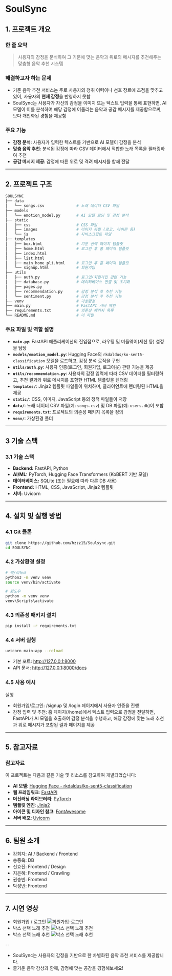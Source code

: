 # SoulSync

## 1. 프로젝트 개요

### 한 줄 요약
> 사용자의 감정을 분석하여 그 기분에 맞는 음악과 위로의 메시지를 추천해주는 맞춤형 음악 추천 시스템

### 해결하고자 하는 문제
- 기존 음악 추천 서비스는 주로 사용자의 청취 이력이나 선호 장르에 초점을 맞추고 있어, 사용자의 **현재 감정**을 반영하지 못함
- SoulSync는 사용자가 자신의 감정을 이미지 또는 텍스트 입력을 통해 표현하면, AI 모델이 이를 분석하여 해당 감정에 어울리는 음악과 공감 메시지를 제공함으로써, 보다 개인화된 경험을 제공함

### 주요 기능
- **감정 분석**: 사용자가 입력한 텍스트를 기반으로 AI 모델이 감정을 분석
- **맞춤 음악 추천**: 분석된 감정에 따라 CSV 데이터에서 적합한 노래 목록을 필터링하여 추천
- **공감 메시지 제공**: 감정에 따른 위로 및 격려 메시지를 함께 전달

---

## 2. 프로젝트 구조

```bash
SOULSYNC
├── data
│   └── songs.csv              # 노래 데이터 CSV 파일
├── models
│   └── emotion_model.py       # AI 모델 로딩 및 감정 분석 
├── static
│   ├── css                    # CSS 파일 
│   ├── images                 # 이미지 파일 (로고, 아이콘 등)
│   └── js                     # 자바스크립트 파일 
├── templates
│   ├── box.html               # 기분 선택 페이지 템플릿
│   ├── home.html              # 로그인 후 홈 페이지 템플릿
│   ├── index.html             
│   ├── list.html              
│   ├── main_home_pli.html     # 로그인 후 홈 페이지 템플릿
│   └── signup.html            # 회원가입
├── utils
│   ├── auth.py                # 로그인/회원가입 관련 기능
│   ├── database.py            # 데이터베이스 연결 및 초기화
│   ├── pages.py               
│   ├── recommendation.py      # 감정 분석 후 추천 기능
│   └── sentiment.py           # 감정 분석 후 추천 기능 
├── venv                       # 가상환경
├── main.py                    # FastAPI 서버 메인 
├── requirements.txt           # 의존성 패키지 목록
└── README.md                  # 이 파일
```
### 주요 파일 및 역할 설명

- **`main.py`**: FastAPI 애플리케이션의 진입점으로, 라우팅 및 미들웨어(세션 등) 설정을 담당
- **`models/emotion_model.py`**: Hugging Face의 `rkdaldus/ko-sent5-classification` 모델을 로드하고, 감정 분석 로직을 구현
- **`utils/auth.py`**: 사용자 인증(로그인, 회원가입, 로그아웃) 관련 기능을 제공
- **`utils/recommendation.py`**: 사용자의 감정 입력에 따라 CSV 데이터를 필터링하고, 추천 결과와 위로 메시지를 포함한 HTML 템플릿을 렌더링
- **`templates/`**: Jinja2 템플릿 파일들이 위치하며, 클라이언트에 렌더링된 HTML을 제공
- **`static/`**: CSS, 이미지, JavaScript 등의 정적 파일들이 저장
- **`data/`**: 노래 데이터 CSV 파일(예: `songs.csv`) 및 DB 파일(예: `users.db`)이 포함
- **`requirements.txt`**: 프로젝트의 의존성 패키지 목록을 정의
- **`venv/`**: 가상환경 폴더

---

## 3 기술 스택
### 3.1 기술 스택
- **Backend:** FastAPI, Python
- **AI/ML:** PyTorch, Hugging Face Transformers (KoBERT 기반 모델)
- **데이터베이스:** SQLite (또는 필요에 따라 다른 DB 사용)
- **Frontend:** HTML, CSS, JavaScript, Jinja2 템플릿
- **서버:** Uvicorn

---

## 4. 설치 및 실행 방법

### 4.1 Git 클론
```bash
git clone https://github.com/hzzz15/Soulsync.git
cd SOULSYNC
```

### 4.2 가상환경 설정
```bash
# 맥/리눅스
python3 -m venv venv
source venv/bin/activate
```

```bash
# 윈도우
python -m venv venv
venv\Scripts\activate
```

### 4.3 의존성 패키지 설치
```bash
pip install -r requirements.txt
```

### 4.4 서버 실행
```bash
uvicorn main:app --reload
```
- 기본 포트: http://127.0.0.1:8000
- API 문서: http://127.0.0.1:8000/docs

### 4.5 사용 예시
실행
- 회원가입/로그인: /signup 및 /login 페이지에서 사용자 인증을 진행
- 감정 입력 및 추천: 홈 페이지(/home)에서 텍스트 입력으로 감정을 전달하면, FastAPI가 AI 모델을 호출하여 감정 분석을 수행하고, 해당 감정에 맞는 노래 추천과 위로 메시지가 포함된 결과 페이지를 제공

---

## 5. 참고자료
### 참고자료  
이 프로젝트는 다음과 같은 기술 및 리소스를 참고하여 개발되었습니다:

- **AI 모델**: [Hugging Face - rkdaldus/ko-sent5-classification](https://huggingface.co/rkdaldus/ko-sent5-classification)
- **웹 프레임워크**: [FastAPI](https://fastapi.tiangolo.com/)
- **머신러닝 라이브러리**: [PyTorch](https://pytorch.org/)
- **템플릿 엔진**: [Jinja2](https://jinja.palletsprojects.com/)
- **아이콘 및 디자인 참고**: [FontAwesome](https://fontawesome.com/)
- **서버 배포**: [Uvicorn](https://www.uvicorn.org/)

---

## 6. 팀원 소개
- 강희지: AI / Backend / Frontend
- 송종욱: DB
- 신효진: Frontend / Design
- 지은혜: Frontend / Crawling
- 권승빈: Frontend
- 박성빈: Frontend

---

## 7. 시연 영상
- 회원가입 / 로그인
![회원가입-로그인](assets/1.gif)
- 박스 선택 노래 추천
![박스 선택 노래 추천](assets/2.gif)
- 박스 선택 노래 추천
![박스 선택 노래 추천](assets/3.gif)

--

- SoulSync는 사용자의 감정을 기반으로 한 차별화된 음악 추천 서비스를 제공합니다.
- 즐거운 음악 감상과 함께, 감정에 맞는 공감을 경험해보세요!
